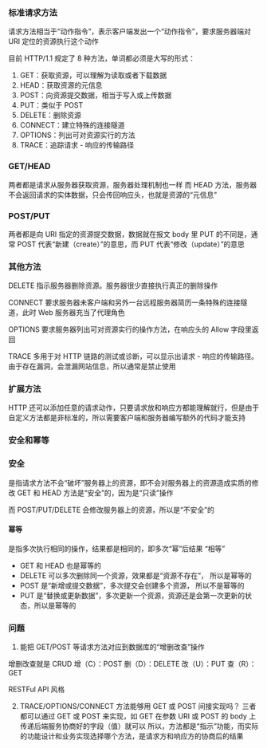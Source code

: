 ### 标准请求方法

请求方法相当于“动作指令”，表示客户端发出一个“动作指令”，要求服务器端对 URI 定位的资源执行这个动作

目前 HTTP/1.1 规定了 8 种方法，单词都必须是大写的形式：

1. GET：获取资源，可以理解为读取或者下载数据
2. HEAD：获取资源的元信息
3. POST：向资源提交数据，相当于写入或上传数据
4. PUT：类似于 POST
5. DELETE：删除资源
6. CONNECT：建立特殊的连接隧道
7. OPTIONS：列出可对资源实行的方法
8. TRACE：追踪请求 - 响应的传输路径

### GET/HEAD
两者都是请求从服务器获取资源，服务器处理机制也一样 而 HEAD 方法，服务器不会返回请求的实体数据，只会传回响应头，也就是资源的“元信息”

### POST/PUT
两者都是向 URI 指定的资源提交数据，数据就在报文 body 里 PUT 的不同是，通常 POST 代表“新建（create）”的意思，而 PUT 代表“修改（update）”的意思

### 其他方法
DELETE 指示服务器删除资源。服务器很少直接执行真正的删除操作

CONNECT 要求服务器未客户端和另外一台远程服务器简历一条特殊的连接隧道，此时 Web 服务器充当了代理角色

OPTIONS 要求服务器列出可对资源实行的操作方法，在响应头的 Allow 字段里返回

TRACE 多用于对 HTTP 链路的测试或诊断，可以显示出请求 - 响应的传输路径。由于存在漏洞，会泄漏网站信息，所以通常是禁止使用

### 扩展方法
HTTP 还可以添加任意的请求动作，只要请求放和响应方都能理解就行，但是由于自定义方法都是非标准的，所以需要客户端和服务器编写额外的代码才能支持

### 安全和幂等

### 安全

是指请求方法不会“破坏”服务器上的资源，即不会对服务器上的资源造成实质的修改 GET 和 HEAD 方法是“安全”的，因为是“只读”操作 

而 POST/PUT/DELETE 会修改服务器上的资源，所以是“不安全”的

#### 幂等

是指多次执行相同的操作，结果都是相同的，即多次“幂”后结果 “相等”
* GET 和 HEAD 也是幂等的
* DELETE 可以多次删除同一个资源，效果都是“资源不存在”， 所以是幂等的 
* POST 是“新增或提交数据”，多次提交会创建多个资源， 所以不是幂等的 
* PUT 是“替换或更新数据”，多次更新一个资源，资源还是会第一次更新的状态，所以是幂等的

### 问题

1. 能把 GET/POST 等请求方法对应到数据库的“增删改查”操作

增删改查就是 CRUD
增（C）：POST
删（D）：DELETE
改（U）：PUT
查（R）：GET

RESTFul API 风格

2. TRACE/OPTIONS/CONNECT 方法能够用 GET 或 POST 间接实现吗？
   三者都可以通过 GET 或 POST 来实现，如 GET 在参数 URI 或 POST 的 body 上传递后端服务协商好的字段（值）就可以 所以，方法都是“指示”功能，而实际的功能设计和业务实现选择哪个方法，是请求方和响应方的协商后的结果
